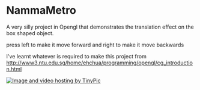 # NammaMetro

A very silly project in Opengl that demonstrates the translation effect on the box shaped object. 

press left to make it move forward and right to make it move backwards

I've learnt whatever is required to make this project from
http://www3.ntu.edu.sg/home/ehchua/programming/opengl/cg_introduction.html

<a href="http://tinypic.com?ref=28w09r4" target="_blank"><img src="http://i67.tinypic.com/28w09r4.png" border="0" alt="Image and video hosting by TinyPic"></a>

